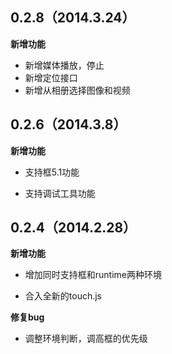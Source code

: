 ## 0.2.8（2014.3.24）

**新增功能**

* 新增媒体播放，停止
* 新增定位接口
* 新增从相册选择图像和视频

## 0.2.6（2014.3.8）

**新增功能**

* 支持框5.1功能

* 支持调试工具功能


## 0.2.4（2014.2.28）

**新增功能**

* 增加同时支持框和runtime两种环境

* 合入全新的touch.js

**修复bug**

* 调整环境判断，调高框的优先级


